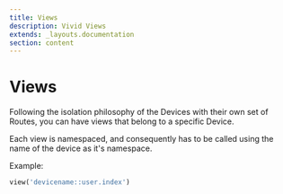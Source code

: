 ```yaml
---
title: Views
description: Vivid Views
extends: _layouts.documentation
section: content
---
```


# Views

Following the isolation philosophy of the Devices with their own set of Routes, you can have views that belong to a specific Device.

Each view is namespaced, and consequently has to be called using the name of the device as it's namespace.

Example:

```php
view('devicename::user.index')
```